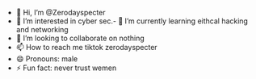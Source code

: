 - 👋 Hi, I’m @Zerodayspecter
- 👀 I’m interested in cyber sec.- 🌱 I’m currently learning eithcal hacking and networking
- 💞️ I’m looking to collaborate on nothing
- 📫 How to reach me tiktok zerodayspecter
- 😄 Pronouns: male
- ⚡ Fun fact: never trust wemen

<!---
Zerodayspecter/Zerodayspecter is a ✨ special ✨ repository because its `README.md` (this file) appears on your GitHub profile.
You can click the Preview link to take a look at your changes.
--->
